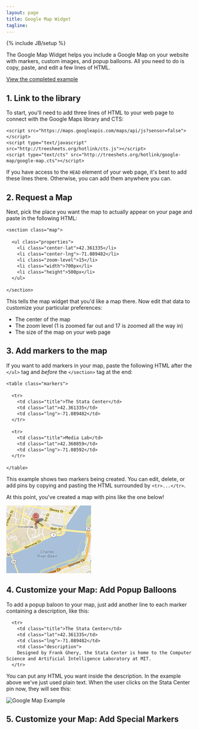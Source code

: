 ```yaml
---
layout: page
title: Google Map Widget
tagline:
---
```

{% include JB/setup %}

<p class="intro">The Google Map Widget helps you
include a Google Map on your website with markers,
custom images, and popup balloons. All you need to do is
copy, paste, and edit a few lines of HTML.</p>

<p class="intro"><a href="example.html">View the completed example</a></p>

## 1. Link to the library

To start, you'll need to add three lines of HTML to your web page to connect
with the Google Maps library and CTS:

    <script src="https://maps.googleapis.com/maps/api/js?sensor=false"></script>
    <script type="text/javascript" src="http://treesheets.org/hotlink/cts.js"></script>
    <script type="text/cts" src="http://treeshets.org/hotlink/google-map/google-map.cts"></script>

If you have access to the `HEAD` element of your web page, it's best to add
these lines there. Otherwise, you can add them anywhere you can.

## 2. Request a Map

Next, pick the place you want the map to actually appear on your page and paste
in the following HTML: 

    <section class="map">

      <ul class="properties">
        <li class="center-lat">42.361335</li>
        <li class="center-lng">-71.089482</li>
        <li class="zoom-level">15</li>
        <li class="width">700px</li>
        <li class="height">500px</li>
      </ul>

    </section>

This tells the map widget that you'd like a map there. Now edit that data to
customize your particular preferences:

* The center of the map
* The zoom level (1 is zoomed far out and 17 is zoomed all the way in)
* The size of the map on your web page

## 3. Add markers to the map

If you want to add markers in your map, paste the following HTML after the
`</ul>` tag and *before* the `</section>` tag at the end:

    <table class="markers">
    
      <tr>
        <td class="title">The Stata Center</td>
        <td class="lat">42.361335</td>
        <td class="lng">-71.089482</td>
      </tr>

      <tr>
        <td class="title">Media Lab</td>
        <td class="lat">42.360859</td>
        <td class="lng">-71.08592</td>
      </tr>

    </table>

This example shows two markers being created. You can edit, delete, or add pins
by copying and pasting the HTML surrounded by `<tr>...</tr>`. 

At this point, you've created a map with pins like the one below!

![Google Map Example](/images/widgets/google-map.png)

## 4. Customize your Map: Add Popup Balloons

To add a popup baloon to your map, just add another
line to each marker containing a description, like this:

      <tr>
        <td class="title">The Stata Center</td>
        <td class="lat">42.361335</td>
        <td class="lng">-71.089482</td>
        <td class="description">
        Designed by Frank Ghery, the Stata Center is home to the Computer Science and Artificial Intelligence Laboratory at MIT.
      </tr>

You can put any HTML you want inside the description. In
the example above we've just used plain text. When the
user clicks on the Stata Center pin now, they will see
this:

![Google Map Example](/widgets/google-map/balloon.png)

## 5. Customize your Map: Add Special Markers


